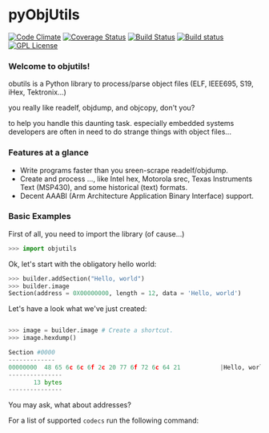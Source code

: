 pyObjUtils
==========

[![Code Climate](https://codeclimate.com/github/christoph2/objutils/badges/gpa.svg)](https://codeclimate.com/github/christoph2/objutils)
[![Coverage Status](https://coveralls.io/repos/github/christoph2/objutils/badge.svg?branch=master)](https://coveralls.io/github/christoph2/objutils?branch=master)
[![Build Status](https://travis-ci.org/christoph2/objutils.svg)](https://travis-ci.org/christoph2/objutils)
[![Build status](https://ci.appveyor.com/api/projects/status/owpi324b6wbwocq9?svg=true)](https://ci.appveyor.com/project/christoph2/objutils)
[![GPL License](http://img.shields.io/badge/license-GPL-blue.svg)](http://opensource.org/licenses/GPL-2.0)

### Welcome to objutils!
obutils is a Python library to process/parse 
object files (ELF, IEEE695, S19, iHex, Tektronix...)

you really like readelf, objdump, and objcopy, don't you?

to help you handle this daunting task.
especially embedded systems developers are often in need to do
strange things with object files...

### Features at a glance

- Write programs faster than you sreen-scrape readelf/objdump.
- Create and process ..., like Intel hex, Motorola srec, 
  Texas Instruments Text (MSP430), and some historical (text) formats.
- Decent AAABI (Arm Architecture Application Binary Interface) support.


### Basic Examples


First of all, you need to import the library (of cause...)
 
``` python
>>> import objutils
```

Ok, let's start with the obligatory hello world:

``` python
>>> builder.addSection("Hello, world")
>>> builder.image
Section(address = 0X00000000, length = 12, data = 'Hello, world')

```

Let's have a look what we've just created:

```python

>>> image = builder.image # Create a shortcut.
>>> image.hexdump()

Section #0000
-------------
00000000  48 65 6c 6c 6f 2c 20 77 6f 72 6c 64 21           |Hello, world!   |
---------------
       13 bytes
---------------
```


You may ask, what about addresses?


For a list of supported `codecs` run the following command:


